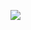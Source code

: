 [![](https://jitpack.io/v/Overwrite987/OverwriteAPI.svg)](https://jitpack.io/#Overwrite987/OverwriteAPI)
